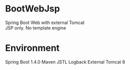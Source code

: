# BootWebJsp
Spring Boot Web with external Tomcat
<br>
JSP only. No template engine
# Environment
Spring Boot 1.4.0
Maven 
JSTL
Logback
External Tomcat 8
